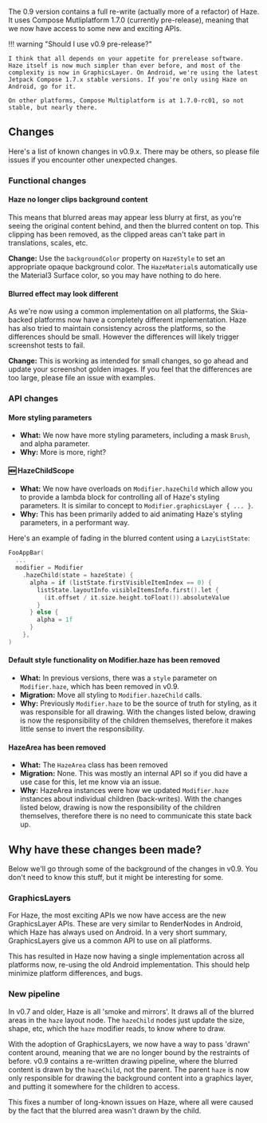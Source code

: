 The 0.9 version contains a full re-write (actually more of a refactor) of Haze. It uses Compose Mutliplatform 1.7.0 (currently pre-release), meaning that we now have access to some new and exciting APIs.

!!! warning "Should I use v0.9 pre-release?"

    I think that all depends on your appetite for prerelease software. Haze itself is now much simpler than ever before, and most of the complexity is now in GraphicsLayer. On Android, we're using the latest Jetpack Compose 1.7.x stable versions. If you're only using Haze on Android, go for it.

    On other platforms, Compose Multiplatform is at 1.7.0-rc01, so not stable, but nearly there.

## Changes

Here's a list of known changes in v0.9.x. There may be others, so please file issues if you encounter other unexpected changes.

### Functional changes

#### Haze no longer clips background content

This means that blurred areas may appear less blurry at first, as you're seeing the original content behind, and then the blurred content on top. This clipping has been removed, as the clipped areas can't take part in translations, scales, etc.

**Change:** Use the `backgroundColor` property on `HazeStyle` to set an appropriate opaque background color. The `HazeMaterial`s automatically use the Material3 Surface color, so you may have nothing to do here.

#### Blurred effect may look different

As we're now using a common implementation on all platforms, the Skia-backed platforms now have a completely different implementation. Haze has also tried to maintain consistency across the platforms, so the differences should be small. However the differences will likely trigger screenshot tests to fail.

**Change:** This is working as intended for small changes, so go ahead and update your screenshot golden images. If you feel that the differences are too large, please file an issue with examples.

### API changes

#### More styling parameters

- **What:** We now have more styling parameters, including a mask `Brush`, and alpha parameter.
- **Why:** More is more, right?

#### 🆕 HazeChildScope

- **What:** We now have overloads on `Modifier.hazeChild` which allow you to provide a lambda block for controlling all of Haze's styling parameters. It is similar to concept to `Modifier.graphicsLayer { ... }`.
- **Why:** This has been primarily added to aid animating Haze's styling parameters, in a performant way.

Here's an example of fading in the blurred content using a `LazyListState`:

```kotlin
FooAppBar(
  ...
  modifier = Modifier
    .hazeChild(state = hazeState) {
      alpha = if (listState.firstVisibleItemIndex == 0) {
        listState.layoutInfo.visibleItemsInfo.first().let {
          (it.offset / it.size.height.toFloat()).absoluteValue
        }
      } else {
        alpha = 1f
      }
    },
)
```

#### Default style functionality on Modifier.haze has been removed

- **What:** In previous versions, there was a `style` parameter on `Modifier.haze`, which has been removed in v0.9.
- **Migration:** Move all styling to `Modifier.hazeChild` calls.
- **Why:** Previously `Modifier.haze` to be the source of truth for styling, as it was responsible for all drawing. With the changes listed below, drawing is now the responsibility of the children themselves, therefore it makes little sense to invert the responsibility.

#### HazeArea has been removed

- **What:** The `HazeArea` class has been removed
- **Migration:** None. This was mostly an internal API so if you did have a use case for this, let me know via an issue.
- **Why:** HazeArea instances were how we updated `Modifier.haze` instances about individual children (back-writes). With the changes listed below, drawing is now the responsibility of the children themselves, therefore there is no need to communicate this state back up.

## Why have these changes been made?

Below we'll go through some of the background of the changes in v0.9. You don't need to know this stuff, but it might be interesting for some.

### GraphicsLayers

For Haze, the most exciting APIs we now have access are the new GraphicsLayer APIs. These are very similar to RenderNodes in Android, which Haze has always used on Android. In a very short summary, GraphicsLayers give us a common API to use on all platforms.

This has resulted in Haze now having a single implementation across all platforms now, re-using the old Android implementation. This should help minimize platform differences, and bugs.

### New pipeline

In v0.7 and older, Haze is all 'smoke and mirrors'. It draws all of the blurred areas in the `haze` layout node. The `hazeChild` nodes just update the size, shape, etc, which the `haze` modifier reads, to know where to draw.

With the adoption of GraphicsLayers, we now have a way to pass 'drawn' content around, meaning that we are no longer bound by the restraints of before. v0.9 contains a re-written drawing pipeline, where the blurred content is drawn by the `hazeChild`, not the parent. The parent `haze` is now only responsible for drawing the background content into a graphics layer, and putting it somewhere for the children to access.

This fixes a number of long-known issues on Haze, where all were caused by the fact that the blurred area wasn't drawn by the child.
